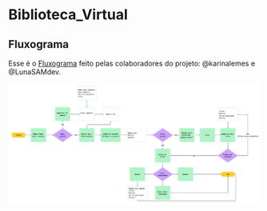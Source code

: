 # Biblioteca_Virtual

## Fluxograma
Esse é o [Fluxograma](./Fluxograma_Biblioteca.pdf)
feito pelas colaboradores do projeto: @karinalemes e @LunaSAMdev.

![Alt text](./Fluxograma_Biblioteca.png)
